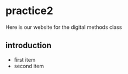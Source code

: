 # practice2
Here is our website for the digital methods class

## introduction 
- first item
- second item
